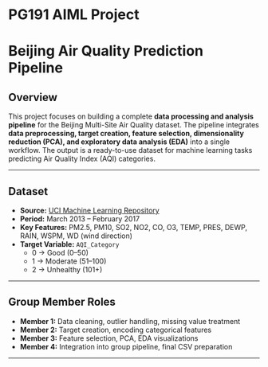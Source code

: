 # PG191 AIML Project
# Beijing Air Quality Prediction Pipeline

## Overview
This project focuses on building a complete **data processing and analysis pipeline** for the Beijing Multi-Site Air Quality dataset. The pipeline integrates **data preprocessing, target creation, feature selection, dimensionality reduction (PCA), and exploratory data analysis (EDA)** into a single workflow. The output is a ready-to-use dataset for machine learning tasks predicting Air Quality Index (AQI) categories.

---

## Dataset
- **Source:** [UCI Machine Learning Repository](https://archive.ics.uci.edu/ml/datasets/Beijing+Multi-Site+Air-Quality+Data)
- **Period:** March 2013 – February 2017
- **Key Features:** PM2.5, PM10, SO2, NO2, CO, O3, TEMP, PRES, DEWP, RAIN, WSPM, WD (wind direction)
- **Target Variable:** `AQI_Category`
  - 0 → Good (0–50)
  - 1 → Moderate (51–100)
  - 2 → Unhealthy (101+)

---

## Group Member Roles
- **Member 1:** Data cleaning, outlier handling, missing value treatment
- **Member 2:** Target creation, encoding categorical features
- **Member 3:** Feature selection, PCA, EDA visualizations
- **Member 4:** Integration into group pipeline, final CSV preparation

---



